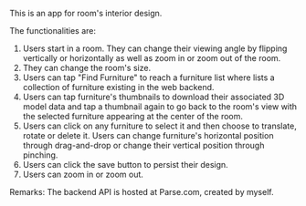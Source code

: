 This is an app for room's interior design.

The functionalities are:
1. Users start in a room. They can change their viewing angle by flipping vertically or horizontally as well as zoom in or zoom out of the room. 
2. They can change the room's size.
3. Users can tap "Find Furniture" to reach a furniture list where lists a collection of furniture existing in the web backend.
4. Users can tap furniture's thumbnails to download their associated 3D model data and tap a thumbnail again to go back to the room's view with the selected furniture appearing at the center of the room.
5. Users can click on any furniture to select it and then choose to translate, rotate or delete it. Users can change furniture's horizontal position through drag-and-drop or change their vertical position through pinching.
6. Users can click the save button to persist their design.
7. Users can zoom in or zoom out.

Remarks:
The backend API is hosted at Parse.com, created by myself.

